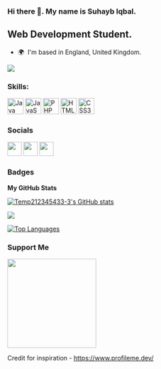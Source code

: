 ### Hi there 👋. My name is Suhayb Iqbal.

<!--
**Temp212345433-3/Temp212345433-3** is a ✨ _special_ ✨ repository because its `README.md` (this file) appears on your GitHub profile.

Here are some ideas to get you started:

- 🔭 I’m currently working on ...
- 🌱 I’m currently learning ...
- 👯 I’m looking to collaborate on ...
- 🤔 I’m looking for help with ...
- 💬 Ask me about ...
- 📫 How to reach me: ...
- 😄 Pronouns: ...
- ⚡ Fun fact: ...
-->

Web Development Student.
-----------------------

<!-- I currently study Web Development & Mobile at University, working on my degree. I am interested in studying Website Development Front-End coding with JavaScript, HTML (Hypertext Mark-up Language) & CSS (Cascading Style Sheets) and various essential programs/languages for Back-End Web Development i.e Java, PHP & Frameworks. My passion for Website Development had risen due to assisting in the creation of a business website where the UI (User Interface) & UX (User Experience) was altered and adjusted to meet the client's needs. Studying Website Development allows creativity and problem-solving skills to be increased, because of the variety of Front-End “Programming/Mark-Up Languages” available to be interacted with and implemented within a website. I find applying the theoretical concepts to practical computing scenarios fascinating, and I would like to gain further knowledge in this sector. -->

* 🌍  I'm based in England, United Kingdom.

<a href="https://www.github.com/Temp212345433-3" target="_blank" rel="noreferrer"><img
src="https://img.shields.io/github/followers/Temp212345433-3?logo=github&style=for-the-badge&color=0891b2&labelColor=1c1917" /></a>

### Skills:

<p align="left">
<a href="https://www.oracle.com/java/" target="_blank" rel="noreferrer"><img src="https://raw.githubusercontent.com/danielcranney/readme-generator/main/public/icons/skills/java-colored.svg" width="36" height="36" alt="Java" /></a>
<a href="https://developer.mozilla.org/en-US/docs/Web/JavaScript" target="_blank" rel="noreferrer"><img src="https://raw.githubusercontent.com/danielcranney/readme-generator/main/public/icons/skills/javascript-colored.svg" width="36" height="36" alt="JavaScript" /></a>
<a href="https://www.php.net/" target="_blank" rel="noreferrer"><img src="https://raw.githubusercontent.com/danielcranney/readme-generator/main/public/icons/skills/php-colored.svg" width="36" height="36" alt="PHP" /></a>
<a href="https://developer.mozilla.org/en-US/docs/Glossary/HTML5" target="_blank" rel="noreferrer"><img src="https://raw.githubusercontent.com/danielcranney/readme-generator/main/public/icons/skills/html5-colored.svg" width="36" height="36" alt="HTML5" /></a>
<a href="https://www.w3.org/TR/CSS/#css" target="_blank" rel="noreferrer"><img src="https://raw.githubusercontent.com/danielcranney/readme-generator/main/public/icons/skills/css3-colored.svg" width="36" height="36" alt="CSS3" /></a>
</p>


### Socials

<p align="left"> <a href="https://www.github.com/Temp212345433-3" target="_blank" rel="noreferrer"><img src="https://raw.githubusercontent.com/danielcranney/readme-generator/main/public/icons/socials/github.svg" width="32" height="32" /></a> <a href="https://www.linkedin.com/in/muhammad-iqbal-398107204/" target="_blank" rel="noreferrer"><img src="https://raw.githubusercontent.com/danielcranney/readme-generator/main/public/icons/socials/linkedin.svg" width="32" height="32" /></a> <a href="https://www.stackoverflow.com/users/19814528/temp2123454333" target="_blank" rel="noreferrer"><img src="https://raw.githubusercontent.com/danielcranney/readme-generator/main/public/icons/socials/stackoverflow.svg" width="32" height="32" /></a></p>

### Badges

<b>My GitHub Stats</b>

<a href="http://www.github.com/Temp212345433-3"><img src="https://github-readme-stats.vercel.app/api?username=Temp212345433-3&show_icons=true&hide=&count_private=true&title_color=0891b2&text_color=ffffff&icon_color=0891b2&bg_color=1c1917&hide_border=true&show_icons=true" alt="Temp212345433-3's GitHub stats" /></a>

<a href="http://www.github.com/Temp212345433-3"><img src="https://github-readme-streak-stats.herokuapp.com/?user=Temp212345433-3&stroke=ffffff&background=1c1917&ring=0891b2&fire=0891b2&currStreakNum=ffffff&currStreakLabel=0891b2&sideNums=ffffff&sideLabels=ffffff&dates=ffffff&hide_border=true" /></a>

<a href="https://github.com/Temp212345433-3" align="left"><img src="https://github-readme-stats.vercel.app/api/top-langs/?username=Temp212345433-3&langs_count=10&title_color=0891b2&text_color=ffffff&icon_color=0891b2&bg_color=1c1917&hide_border=true&locale=en&custom_title=Top%20%Languages" alt="Top Languages" /></a>

### Support Me

<a href="https://www.buymeacoffee.com/Temp2123454333"><img src="https://cdn.buymeacoffee.com/buttons/v2/default-yellow.png" width="200" /></a>

Credit for inspiration - https://www.profileme.dev/
